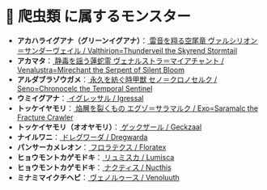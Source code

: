 # 🧬 爬虫類 に属するモンスター

- **アカハライグアナ（グリーンイグアナ）**：[ 雷音を翔る空尾竜 ヴァルシリオン＝サンダーヴェイル / Valthirion=Thunderveil the Skyrend Stormtail ](../monster/Valthirion=Thunderveil.md)
- **アカマタ**：[ 静毒を謡う蓮蛇霊 ヴェナルストラ＝マイアチャント / Venalustra=Mirechant the Serpent of Silent Bloom ](../monster/Venalustra=Mirechant.md)
- **アルダブラゾウガメ**：[ 永久を紡ぐ時甲獣 セノ＝クロノセルク / Seno=Chronocelc the Temporal Sentinel ](../monster/Seno=Chronocelc.md)
- **ウミイグアナ**：[ イグレッサル / Igressal ](../monster/Igressal.md)
- **トッケイヤモリ**：[ 焔層を裂くもの エグゾ＝サラマルク / Exo=Saramalc the Fracture Crawler ](../monster/Exo=Saramalc.md)
- **トッケイヤモリ（オオヤモリ）**：[ ゲックザール / Geckzaal ](../monster/Geckzaal.md)
- **ナイルワニ**：[ ドレグワーダ / Dregwarda ](../monster/Dregwarda.md)
- **パンサーカメレオン**：[ フロラテクス / Floratex ](../monster/Floratex.md)
- **ヒョウモントカゲモドキ**：[ リュミスカ / Lumisca ](../monster/Lumisca.md)
- **ヒョウモントカゲモドキ**：[ ナクティス / Nucthis ](../monster/Nucthis.md)
- **ミナミマイクチヘビ**：[ ヴェノルゥース / Venoluuth ](../monster/Venoluuth.md)